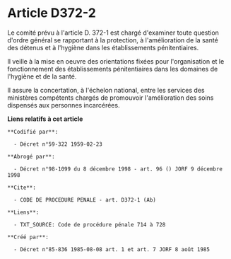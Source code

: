 # Article D372-2

Le comité prévu à l'article D. 372-1 est chargé d'examiner toute question d'ordre général se rapportant à la protection, à
l'amélioration de la santé des détenus et à l'hygiène dans les établissements pénitentiaires.

Il veille à la mise en oeuvre des orientations fixées pour l'organisation et le fonctionnement des établissements
pénitentiaires dans les domaines de l'hygiène et de la santé.

Il assure la concertation, à l'échelon national, entre les services des ministères compétents chargés de promouvoir
l'amélioration des soins dispensés aux personnes incarcérées.

**Liens relatifs à cet article**

	**Codifié par**:

	  - Décret n°59-322 1959-02-23

	**Abrogé par**:

	  - Décret n°98-1099 du 8 décembre 1998 - art. 96 () JORF 9 décembre 1998

	**Cite**:

	  - CODE DE PROCEDURE PENALE - art. D372-1 (Ab)

	**Liens**:

	  - TXT_SOURCE: Code de procédure pénale 714 à 728

	**Créé par**:

	  - Décret n°85-836 1985-08-08 art. 1 et art. 7 JORF 8 août 1985
